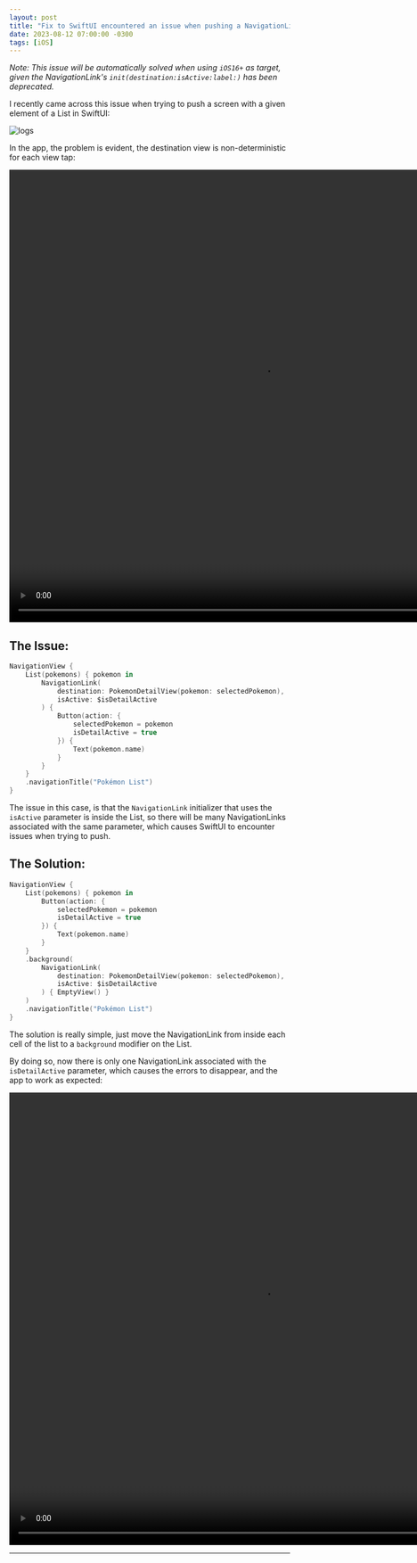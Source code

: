 ```yaml
---
layout: post
title: "Fix to SwiftUI encountered an issue when pushing a NavigationLink"
date: 2023-08-12 07:00:00 -0300
tags: [iOS]
---
```


*Note: This issue will be automatically solved when using `iOS16+` as target, given the NavigationLink's `init(destination:isActive:label:)` has been deprecated.*

I recently came across this issue when trying to push a screen with a given element of a List in SwiftUI:

![logs]({{static.static_files}}/resources/swiftui-navigation-link-issue/log.png)

In the app, the problem is evident, the destination view is non-deterministic for each view tap:

<video width="909" height="812" controls>
    <source src="{{static.static_files}}/resources/swiftui-navigation-link-issue/issue.mp4" type="video/mp4">
</video>


## The Issue:

```swift
NavigationView {
    List(pokemons) { pokemon in
        NavigationLink(
            destination: PokemonDetailView(pokemon: selectedPokemon),
            isActive: $isDetailActive
        ) {
            Button(action: {
                selectedPokemon = pokemon
                isDetailActive = true
            }) {
                Text(pokemon.name)
            }
        }
    }
    .navigationTitle("Pokémon List")
}
```

The issue in this case, is that the `NavigationLink` initializer that uses the `isActive` parameter is inside the List, so there will be many NavigationLinks associated with the same parameter, which causes SwiftUI to encounter issues when trying to push.

## The Solution:

```swift
NavigationView {
    List(pokemons) { pokemon in
        Button(action: {
            selectedPokemon = pokemon
            isDetailActive = true
        }) {
            Text(pokemon.name)
        }
    }
    .background(
        NavigationLink(
            destination: PokemonDetailView(pokemon: selectedPokemon),
            isActive: $isDetailActive
        ) { EmptyView() }
    )
    .navigationTitle("Pokémon List")
}
```

The solution is really simple, just move the NavigationLink from inside each cell of the list to a `background` modifier on the List.

By doing so, now there is only one NavigationLink associated with the `isDetailActive` parameter, which causes the errors to disappear, and the app to work as expected:

<video width="909" height="812" controls>
    <source src="{{static.static_files}}/resources/swiftui-navigation-link-issue/fix.mp4" type="video/mp4">
</video>

---